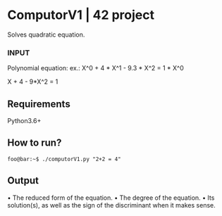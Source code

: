 # ComputorV1 | 42 project
Solves quadratic equation.

### INPUT
Polynomial equation:
ex.:
X^0 + 4 * X^1 - 9.3 * X^2 = 1 * X^0


X + 4 - 9*X^2 = 1

## Requirements
Python3.6+

## How to run?

```console
foo@bar:~$ ./computorV1.py "2+2 = 4"
```
## Output
• The reduced form of the equation.
• The degree of the equation.
• Its solution(s), as well as the sign of the discriminant when it makes sense.
